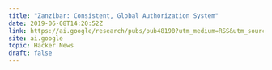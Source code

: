 ```yaml
---
title: "Zanzibar: Consistent, Global Authorization System"
date: 2019-06-08T14:20:52Z
link: https://ai.google/research/pubs/pub48190?utm_medium=RSS&utm_source=hune
site: ai.google
topic: Hacker News
draft: false
---
```

